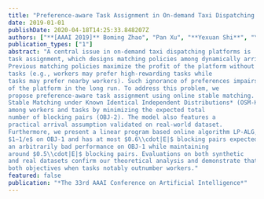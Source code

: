```yaml
---
title: "Preference-aware Task Assignment in On-demand Taxi Dispatching: An Online Stable Matching Approach"
date: 2019-01-01
publishDate: 2020-04-18T14:25:33.848207Z
authors: ["**[AAAI 2019]** Boming Zhao", "Pan Xu", "**Yexuan Shi**", "Yongxin Tong", "Zimu Zhou", "Yuxiang Zeng"]
publication_types: ["1"]
abstract: "A central issue in on-demand taxi dispatching platforms is
task assignment, which designs matching policies among dynamically arrived drivers (workers) and passengers (tasks).
Previous matching policies maximize the profit of the platform without considering the preferences of workers and
tasks (e.g., workers may prefer high-rewarding tasks while
tasks may prefer nearby workers). Such ignorance of preferences impairs user experience and will decrease the profit
of the platform in the long run. To address this problem, we
propose preference-aware task assignment using online stable matching. Specifically, we define a new model, *Online
Stable Matching under Known Identical Independent Distributions* (OSM-KIID). It not only maximizes the expected total profits (OBJ-1), but also tries to satisfy the preferences
among workers and tasks by minimizing the expected total
number of blocking pairs (OBJ-2). The model also features a
practical arrival assumption validated on real-world dataset.
Furthermore, we present a linear program based online algorithm LP-ALG, which achieves an online ratio of at least
$1−1/e$ on OBJ-1 and has at most $0.6\\cdot|E|$ blocking pairs expectedly, where $|E|$ is the total number of edges in the compatible graph. We also show that a natural Greedy can have
an arbitrarily bad performance on OBJ-1 while maintaining
around $0.5\\cdot|E|$ blocking pairs. Evaluations on both synthetic
and real datasets confirm our theoretical analysis and demonstrate that LP-ALG strictly dominates all the baselines on
both objectives when tasks notably outnumber workers."
featured: false
publication: "*The 33rd AAAI Conference on Artificial Intelligence*"
---
```


